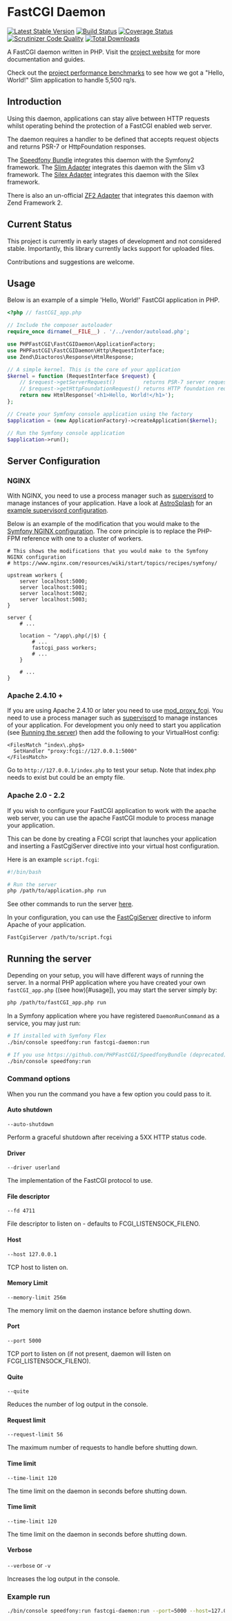 # FastCGI Daemon

[![Latest Stable Version](https://poser.pugx.org/phpfastcgi/fastcgi-daemon/v/stable)](https://packagist.org/packages/phpfastcgi/fastcgi-daemon)
[![Build Status](https://travis-ci.org/PHPFastCGI/FastCGIDaemon.svg?branch=master)](https://travis-ci.org/PHPFastCGI/FastCGIDaemon)
[![Coverage Status](https://coveralls.io/repos/PHPFastCGI/FastCGIDaemon/badge.svg?branch=master)](https://coveralls.io/r/PHPFastCGI/FastCGIDaemon?branch=master)
[![Scrutinizer Code Quality](https://scrutinizer-ci.com/g/PHPFastCGI/FastCGIDaemon/badges/quality-score.png?b=master)](https://scrutinizer-ci.com/g/PHPFastCGI/FastCGIDaemon/?branch=master)
[![Total Downloads](https://poser.pugx.org/phpfastcgi/fastcgi-daemon/downloads)](https://packagist.org/packages/phpfastcgi/fastcgi-daemon)

A FastCGI daemon written in PHP. Visit the [project website](http://phpfastcgi.github.io/) for more documentation and guides.

Check out the [project performance benchmarks](http://phpfastcgi.github.io/general/2015/08/24/phpfastcgi-benchmarks-symfony-silex-slim.html) to see how we got a "Hello, World!" Slim application to handle 5,500 rq/s.

## Introduction

Using this daemon, applications can stay alive between HTTP requests whilst operating behind the protection of a FastCGI enabled web server.

The daemon requires a handler to be defined that accepts request objects and returns PSR-7 or HttpFoundation responses.

The [Speedfony Bundle](https://github.com/PHPFastCGI/SpeedfonyBundle) integrates this daemon with the Symfony2 framework.
The [Slim Adapter](https://github.com/PHPFastCGI/SlimAdapter) integrates this daemon with the Slim v3 framework.
The [Silex Adapter](https://github.com/PHPFastCGI/SilexAdapter) integrates this daemon with the Silex framework.

There is also an un-official [ZF2 Adapter](https://github.com/Okeanrst/FastCGIZF2Adapter) that integrates this daemon with Zend Framework 2.

## Current Status

This project is currently in early stages of development and not considered stable. Importantly, this library currently lacks support for uploaded files.

Contributions and suggestions are welcome.

## Usage

Below is an example of a simple 'Hello, World!' FastCGI application in PHP.

```php
<?php // fastCGI_app.php

// Include the composer autoloader
require_once dirname(__FILE__) . '/../vendor/autoload.php';

use PHPFastCGI\FastCGIDaemon\ApplicationFactory;
use PHPFastCGI\FastCGIDaemon\Http\RequestInterface;
use Zend\Diactoros\Response\HtmlResponse;

// A simple kernel. This is the core of your application
$kernel = function (RequestInterface $request) {
    // $request->getServerRequest()         returns PSR-7 server request object
    // $request->getHttpFoundationRequest() returns HTTP foundation request object
    return new HtmlResponse('<h1>Hello, World!</h1>');
};

// Create your Symfony console application using the factory
$application = (new ApplicationFactory)->createApplication($kernel);

// Run the Symfony console application
$application->run();
```

## Server Configuration

### NGINX

With NGINX, you need to use a process manager such as [supervisord](http://supervisord.org/)
to manage instances of your application. Have a look at [AstroSplash](http://astrosplash.com/)
for an [example supervisord configuration](https://github.com/AndrewCarterUK/AstroSplash/blob/master/supervisord.conf).

Below is an example of the modification that you would make to the 
[Symfony NGINX configuration](https://www.nginx.com/resources/wiki/start/topics/recipes/symfony/). 
The core principle is to replace the PHP-FPM reference with one to a cluster of 
workers.

```nginx
# This shows the modifications that you would make to the Symfony NGINX configuration
# https://www.nginx.com/resources/wiki/start/topics/recipes/symfony/

upstream workers {
    server localhost:5000;
    server localhost:5001;
    server localhost:5002;
    server localhost:5003;
}

server {
    # ...

    location ~ ^/app\.php(/|$) {
        # ...
        fastcgi_pass workers;
        # ...
    }

    # ...
}
```
### Apache 2.4.10 + 

If you are using Apache 2.4.10 or later you need to use [mod_proxy_fcgi](https://httpd.apache.org/docs/2.4/mod/mod_proxy_fcgi.html). 
You need to use a process manager such as [supervisord](http://supervisord.org/) to manage instances of your application.
For development you only need to start you application (see [Running the server](#running-the-server))  then add the 
following to your VirtualHost config: 

```
<FilesMatch ^index\.php$>
  SetHandler "proxy:fcgi://127.0.0.1:5000"
</FilesMatch>
```

Go to `http://127.0.0.1/index.php` to test your setup. Note that index.php needs 
to exist but could be an empty file.   


### Apache 2.0 - 2.2

If you wish to configure your FastCGI application to work with the apache web server, 
you can use the apache FastCGI module to process manage your application.

This can be done by creating a FCGI script that launches your application and inserting 
a FastCgiServer directive into your virtual host configuration.

Here is an example `script.fcgi`:

```sh
#!/bin/bash

# Run the server
php /path/to/application.php run
```

See other commands to run the server [here](#running-the-server).


In your configuration, you can use the [FastCgiServer](https://web.archive.org/web/20150913190020/http://www.fastcgi.com/mod_fastcgi/docs/mod_fastcgi.html#FastCgiServer) 
directive to inform Apache of your application.

```
FastCgiServer /path/to/script.fcgi
```

## Running the server

Depending on your setup, you will have different ways of running the server. In
a normal PHP application where you have created your own `fastCGI_app.php` ((see how)[#usage]),
you may start the server simply by: 

```bash
php /path/to/fastCGI_app.php run
```

In a Symfony application where you have registered `DaemonRunCommand` as a service, 
you may just run: 

```bash
# If installed with Symfony Flex
./bin/console speedfony:run fastcgi-daemon:run

# If you use https://github.com/PHPFastCGI/SpeedfonyBundle (deprecated)
./bin/console speedfony:run 
```

### Command options

When you run the command you have a few option you could pass to it. 

#### Auto shutdown

`--auto-shutdown` 

Perform a graceful shutdown after receiving a 5XX HTTP status code.

#### Driver

`--driver userland` 

The implementation of the FastCGI protocol to use.

#### File descriptor

`--fd 4711` 

File descriptor to listen on - defaults to FCGI_LISTENSOCK_FILENO.

#### Host

`--host 127.0.0.1` 

TCP host to listen on.

#### Memory Limit

`--memory-limit 256m` 

The memory limit on the daemon instance before shutting down.

#### Port

`--port 5000` 

TCP port to listen on (if not present, daemon will listen on FCGI_LISTENSOCK_FILENO).

#### Quite

`--quite` 

Reduces the number of log output in the console. 

#### Request limit

`--request-limit 56` 

The maximum number of requests to handle before shutting down.

#### Time limit

`--time-limit 120` 

The time limit on the daemon in seconds before shutting down.

#### Time limit

`--time-limit 120` 

The time limit on the daemon in seconds before shutting down.

#### Verbose

`--verbose` or `-v`

Increases the log output in the console. 

### Example run

```bash
./bin/console speedfony:run fastcgi-daemon:run --port=5000 --host=127.0.0.1 -v
```
